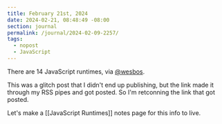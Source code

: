 ```yaml
---
title: February 21st, 2024
date: 2024-02-21, 08:48:49 -08:00
section: journal
permalink: /journal/2024-02-09-2257/
tags:
  - nopost
  - JavaScript
---
```

There are 14 JavaScript runtimes, via [@wesbos](https://x.com/wesbos/status/1756029879487791239).

This was a glitch post that I didn't end up publishing, but the link made it through my RSS pipes and got posted. So I'm retconning the link that got posted.

Let's make a [[JavaScript Runtimes]] notes page for this info to live.
